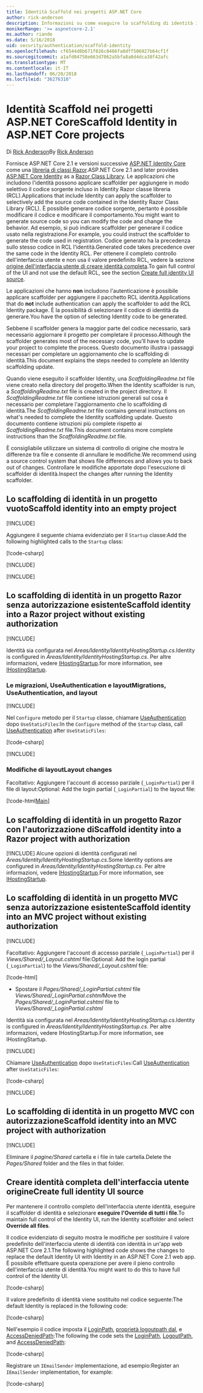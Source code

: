 ```yaml
---
title: Identità Scaffold nei progetti ASP.NET Core
author: rick-anderson
description: Informazioni su come eseguire lo scaffolding di identità in un progetto ASP.NET Core.
monikerRange: '>= aspnetcore-2.1'
ms.author: riande
ms.date: 5/16/2018
uid: security/authentication/scaffold-identity
ms.openlocfilehash: cf6544d8b671f026c8466fa8dff506027b64cf1f
ms.sourcegitcommit: a1afd04758e663d7062a5bfa8a0d4dca38f42afc
ms.translationtype: MT
ms.contentlocale: it-IT
ms.lasthandoff: 06/20/2018
ms.locfileid: "36276318"
---
```

# <a name="scaffold-identity-in-aspnet-core-projects"></a><span data-ttu-id="8e564-103">Identità Scaffold nei progetti ASP.NET Core</span><span class="sxs-lookup"><span data-stu-id="8e564-103">Scaffold Identity in ASP.NET Core projects</span></span>

<span data-ttu-id="8e564-104">Di [Rick Anderson](https://twitter.com/RickAndMSFT)</span><span class="sxs-lookup"><span data-stu-id="8e564-104">By [Rick Anderson](https://twitter.com/RickAndMSFT)</span></span>

<span data-ttu-id="8e564-105">Fornisce ASP.NET Core 2.1 e versioni successive [ASP.NET Identity Core](xref:security/authentication/identity) come una [libreria di classi Razor](xref:razor-pages/ui-class).</span><span class="sxs-lookup"><span data-stu-id="8e564-105">ASP.NET Core 2.1 and later provides [ASP.NET Core Identity](xref:security/authentication/identity) as a [Razor Class Library](xref:razor-pages/ui-class).</span></span> <span data-ttu-id="8e564-106">Le applicazioni che includono l'identità possono applicare scaffolder per aggiungere in modo selettivo il codice sorgente incluso in Identity Razor classe libreria (RCL).</span><span class="sxs-lookup"><span data-stu-id="8e564-106">Applications that include Identity can apply the scaffolder to selectively add the source code contained in the Identity Razor Class Library (RCL).</span></span> <span data-ttu-id="8e564-107">È possibile generare codice sorgente, pertanto è possibile modificare il codice e modificare il comportamento.</span><span class="sxs-lookup"><span data-stu-id="8e564-107">You might want to generate source code so you can modify the code and change the behavior.</span></span> <span data-ttu-id="8e564-108">Ad esempio, si può indicare scaffolder per generare il codice usato nella registrazione.</span><span class="sxs-lookup"><span data-stu-id="8e564-108">For example, you could instruct the scaffolder to generate the code used in registration.</span></span> <span data-ttu-id="8e564-109">Codice generato ha la precedenza sullo stesso codice in RCL l'identità.</span><span class="sxs-lookup"><span data-stu-id="8e564-109">Generated code takes precedence over the same code in the Identity RCL.</span></span> <span data-ttu-id="8e564-110">Per ottenere il completo controllo dell'interfaccia utente e non usa il valore predefinito RCL, vedere la sezione [origine dell'interfaccia utente di creare identità completa](#full).</span><span class="sxs-lookup"><span data-stu-id="8e564-110">To gain full control of the UI and not use the default RCL, see the section [Create full identity UI source](#full).</span></span>

<span data-ttu-id="8e564-111">Le applicazioni che hanno **non** includono l'autenticazione è possibile applicare scaffolder per aggiungere il pacchetto RCL identità.</span><span class="sxs-lookup"><span data-stu-id="8e564-111">Applications that do **not** include authentication can apply the scaffolder to add the RCL Identity package.</span></span> <span data-ttu-id="8e564-112">È la possibilità di selezionare il codice di identità da generare.</span><span class="sxs-lookup"><span data-stu-id="8e564-112">You have the option of selecting Identity code to be generated.</span></span>

<span data-ttu-id="8e564-113">Sebbene il scaffolder genera la maggior parte del codice necessario, sarà necessario aggiornare il progetto per completare il processo.</span><span class="sxs-lookup"><span data-stu-id="8e564-113">Although the scaffolder generates most of the necessary code, you'll have to update your project to complete the process.</span></span> <span data-ttu-id="8e564-114">Questo documento illustra i passaggi necessari per completare un aggiornamento che lo scaffolding di identità.</span><span class="sxs-lookup"><span data-stu-id="8e564-114">This document explains the steps needed to complete an Identity scaffolding update.</span></span>

<span data-ttu-id="8e564-115">Quando viene eseguito il scaffolder Identity, una *ScaffoldingReadme.txt* file viene creato nella directory del progetto.</span><span class="sxs-lookup"><span data-stu-id="8e564-115">When the Identity scaffolder is run, a *ScaffoldingReadme.txt* file is created in the project directory.</span></span> <span data-ttu-id="8e564-116">Il *ScaffoldingReadme.txt* file contiene istruzioni generali sul cosa è necessario per completare l'aggiornamento che lo scaffolding di identità.</span><span class="sxs-lookup"><span data-stu-id="8e564-116">The *ScaffoldingReadme.txt* file contains general instructions on what's needed to complete the Identity scaffolding update.</span></span> <span data-ttu-id="8e564-117">Questo documento contiene istruzioni più complete rispetto ai *ScaffoldingReadme.txt* file.</span><span class="sxs-lookup"><span data-stu-id="8e564-117">This document contains more complete instructions than the *ScaffoldingReadme.txt* file.</span></span>

<span data-ttu-id="8e564-118">È consigliabile utilizzare un sistema di controllo di origine che mostra le differenze tra file e consente di annullare le modifiche.</span><span class="sxs-lookup"><span data-stu-id="8e564-118">We recommend using a source control system that shows file differences and allows you to back out of changes.</span></span> <span data-ttu-id="8e564-119">Controllare le modifiche apportate dopo l'esecuzione di scaffolder di identità.</span><span class="sxs-lookup"><span data-stu-id="8e564-119">Inspect the changes after running the Identity scaffolder.</span></span>

## <a name="scaffold-identity-into-an-empty-project"></a><span data-ttu-id="8e564-120">Lo scaffolding di identità in un progetto vuoto</span><span class="sxs-lookup"><span data-stu-id="8e564-120">Scaffold identity into an empty project</span></span>

[!INCLUDE[](~/includes/scaffold-identity/id-scaffold-dlg.md)]

<span data-ttu-id="8e564-121">Aggiungere il seguente chiama evidenziato per il `Startup` classe:</span><span class="sxs-lookup"><span data-stu-id="8e564-121">Add the following highlighted calls to the `Startup` class:</span></span>

[!code-csharp[](scaffold-identity/sample/StartupEmpty.cs?name=snippet1&highlight=5,20-23)]

[!INCLUDE[](~/includes/scaffold-identity/hsts.md)]

[!INCLUDE[](~/includes/scaffold-identity/migrations.md)]

## <a name="scaffold-identity-into-a-razor-project-without-existing-authorization"></a><span data-ttu-id="8e564-122">Lo scaffolding di identità in un progetto Razor senza autorizzazione esistente</span><span class="sxs-lookup"><span data-stu-id="8e564-122">Scaffold identity into a Razor project without existing authorization</span></span>

<!--
set projNam=RPnoAuth
set projType=razor
set version=2.1.0

dotnet new %projType% -o %projNam%
cd %projNam%
dotnet add package Microsoft.VisualStudio.Web.CodeGeneration.Design -v %version%
dotnet restore
dotnet aspnet-codegenerator identity --useDefaultUI
dotnet ef migrations add CreateIdentitySchema
dotnet ef database update
-->

[!INCLUDE[](~/includes/scaffold-identity/id-scaffold-dlg.md)]

<span data-ttu-id="8e564-123">Identità sia configurata nel *Areas/Identity/IdentityHostingStartup.cs*.</span><span class="sxs-lookup"><span data-stu-id="8e564-123">Identity is configured in *Areas/Identity/IdentityHostingStartup.cs*.</span></span> <span data-ttu-id="8e564-124">Per altre informazioni, vedere [IHostingStartup](xref:fundamentals/configuration/platform-specific-configuration).</span><span class="sxs-lookup"><span data-stu-id="8e564-124">for more information, see [IHostingStartup](xref:fundamentals/configuration/platform-specific-configuration).</span></span>

<a name="efm"></a>

### <a name="migrations-useauthentication-and-layout"></a><span data-ttu-id="8e564-125">Le migrazioni, UseAuthentication e layout</span><span class="sxs-lookup"><span data-stu-id="8e564-125">Migrations, UseAuthentication, and layout</span></span>

[!INCLUDE[](~/includes/scaffold-identity/migrations.md)]

<span data-ttu-id="8e564-126">Nel `Configure` metodo per il `Startup` classe, chiamare [UseAuthentication](https://docs.microsoft.com/en-us/dotnet/api/microsoft.aspnetcore.builder.authappbuilderextensions.useauthentication?view=aspnetcore-2.0#Microsoft_AspNetCore_Builder_AuthAppBuilderExtensions_UseAuthentication_Microsoft_AspNetCore_Builder_IApplicationBuilder_) dopo `UseStaticFiles`:</span><span class="sxs-lookup"><span data-stu-id="8e564-126">In the `Configure` method of the `Startup` class, call [UseAuthentication](https://docs.microsoft.com/en-us/dotnet/api/microsoft.aspnetcore.builder.authappbuilderextensions.useauthentication?view=aspnetcore-2.0#Microsoft_AspNetCore_Builder_AuthAppBuilderExtensions_UseAuthentication_Microsoft_AspNetCore_Builder_IApplicationBuilder_) after `UseStaticFiles`:</span></span>

[!code-csharp[](scaffold-identity/sample/StartupRPnoAuth.cs?name=snippet1&highlight=29)]

[!INCLUDE[](~/includes/scaffold-identity/hsts.md)]

### <a name="layout-changes"></a><span data-ttu-id="8e564-127">Modifiche di layout</span><span class="sxs-lookup"><span data-stu-id="8e564-127">Layout changes</span></span>

<span data-ttu-id="8e564-128">Facoltativo: Aggiungere l'account di accesso parziale (`_LoginPartial`) per il file di layout:</span><span class="sxs-lookup"><span data-stu-id="8e564-128">Optional: Add the login partial (`_LoginPartial`) to the layout file:</span></span>

[!code-html[Main](scaffold-identity/sample/_Layout.cshtml?highlight=37)]

## <a name="scaffold-identity-into-a-razor-project-with-authorization"></a><span data-ttu-id="8e564-129">Lo scaffolding di identità in un progetto Razor con l'autorizzazione di</span><span class="sxs-lookup"><span data-stu-id="8e564-129">Scaffold identity into a Razor project with authorization</span></span>

<!--
Use >=2.1: dotnet new webapp -au Individual -o RPauth
Use = 2.0: dotnet new razor -au Individual -o RPauth
cd RPauth
dotnet add package Microsoft.VisualStudio.Web.CodeGeneration.Design
dotnet restore
dotnet aspnet-codegenerator identity -dc RPauth.Data.ApplicationDbContext --files Account.Register

[!INCLUDE[](~/includes/webapp-alias-notice.md)]
-->

[!INCLUDE[](~/includes/scaffold-identity/id-scaffold-dlg-auth.md)]
<span data-ttu-id="8e564-130">Alcune opzioni di identità configurati nel *Areas/Identity/IdentityHostingStartup.cs*.</span><span class="sxs-lookup"><span data-stu-id="8e564-130">Some Identity options are configured in *Areas/Identity/IdentityHostingStartup.cs*.</span></span> <span data-ttu-id="8e564-131">Per altre informazioni, vedere [IHostingStartup](xref:fundamentals/configuration/platform-specific-configuration).</span><span class="sxs-lookup"><span data-stu-id="8e564-131">For more information, see [IHostingStartup](xref:fundamentals/configuration/platform-specific-configuration).</span></span>

## <a name="scaffold-identity-into-an-mvc-project-without-existing-authorization"></a><span data-ttu-id="8e564-132">Lo scaffolding di identità in un progetto MVC senza autorizzazione esistente</span><span class="sxs-lookup"><span data-stu-id="8e564-132">Scaffold identity into an MVC project without existing authorization</span></span>

<!--
set projNam=MvcNoAuth
set projType=mvc
set version=2.1.0

dotnet new %projType% -o %projNam%
cd %projNam%
dotnet add package Microsoft.VisualStudio.Web.CodeGeneration.Design -v %version%
dotnet restore
dotnet aspnet-codegenerator identity --useDefaultUI
dotnet ef migrations add CreateIdentitySchema
dotnet ef database update
-->

[!INCLUDE[](~/includes/scaffold-identity/id-scaffold-dlg.md)]

<span data-ttu-id="8e564-133">Facoltativo: Aggiungere l'account di accesso parziale (`_LoginPartial`) per il *Views/Shared/_Layout.cshtml* file:</span><span class="sxs-lookup"><span data-stu-id="8e564-133">Optional: Add the login partial (`_LoginPartial`) to the *Views/Shared/_Layout.cshtml* file:</span></span>

[!code-html[](scaffold-identity/sample/_LayoutMvc.cshtml?highlight=37)]

* <span data-ttu-id="8e564-134">Spostare il *Pages/Shared/_LoginPartial.cshtml* file *Views/Shared/_LoginPartial.cshtml*</span><span class="sxs-lookup"><span data-stu-id="8e564-134">Move the *Pages/Shared/_LoginPartial.cshtml* file to *Views/Shared/_LoginPartial.cshtml*</span></span>

<span data-ttu-id="8e564-135">Identità sia configurata nel *Areas/Identity/IdentityHostingStartup.cs*.</span><span class="sxs-lookup"><span data-stu-id="8e564-135">Identity is configured in *Areas/Identity/IdentityHostingStartup.cs*.</span></span> <span data-ttu-id="8e564-136">Per altre informazioni, vedere IHostingStartup.</span><span class="sxs-lookup"><span data-stu-id="8e564-136">For more information, see IHostingStartup.</span></span>

[!INCLUDE[](~/includes/scaffold-identity/migrations.md)]

<span data-ttu-id="8e564-137">Chiamare [UseAuthentication](https://docs.microsoft.com/en-us/dotnet/api/microsoft.aspnetcore.builder.authappbuilderextensions.useauthentication?view=aspnetcore-2.0#Microsoft_AspNetCore_Builder_AuthAppBuilderExtensions_UseAuthentication_Microsoft_AspNetCore_Builder_IApplicationBuilder_) dopo `UseStaticFiles`:</span><span class="sxs-lookup"><span data-stu-id="8e564-137">Call [UseAuthentication](https://docs.microsoft.com/en-us/dotnet/api/microsoft.aspnetcore.builder.authappbuilderextensions.useauthentication?view=aspnetcore-2.0#Microsoft_AspNetCore_Builder_AuthAppBuilderExtensions_UseAuthentication_Microsoft_AspNetCore_Builder_IApplicationBuilder_) after `UseStaticFiles`:</span></span>

[!code-csharp[](scaffold-identity/sample/StartupMvcNoAuth.cs?name=snippet1&highlight=23)]

[!INCLUDE[](~/includes/scaffold-identity/hsts.md)]

## <a name="scaffold-identity-into-an-mvc-project-with-authorization"></a><span data-ttu-id="8e564-138">Lo scaffolding di identità in un progetto MVC con autorizzazione</span><span class="sxs-lookup"><span data-stu-id="8e564-138">Scaffold identity into an MVC project with authorization</span></span>

<!--
dotnet new mvc -au Individual -o MvcAuth
cd MvcAuth
dotnet add package Microsoft.VisualStudio.Web.CodeGeneration.Design
dotnet restore
dotnet aspnet-codegenerator identity -dc MvcAuth.Data.ApplicationDbContext --files Account.Register
-->

[!INCLUDE[](~/includes/scaffold-identity/id-scaffold-dlg-auth.md)]

<span data-ttu-id="8e564-139">Eliminare il *pagine/Shared* cartella e i file in tale cartella.</span><span class="sxs-lookup"><span data-stu-id="8e564-139">Delete the *Pages/Shared* folder and the files in that folder.</span></span>

<a name="full"></a>

## <a name="create-full-identity-ui-source"></a><span data-ttu-id="8e564-140">Creare identità completa dell'interfaccia utente origine</span><span class="sxs-lookup"><span data-stu-id="8e564-140">Create full identity UI source</span></span>

<span data-ttu-id="8e564-141">Per mantenere il controllo completo dell'interfaccia utente identità, eseguire il scaffolder di identità e selezionare **eseguire l'Override di tutti i file**.</span><span class="sxs-lookup"><span data-stu-id="8e564-141">To maintain full control of the Identity UI, run the Identity scaffolder and select **Override all files**.</span></span>

<span data-ttu-id="8e564-142">Il codice evidenziato di seguito mostra le modifiche per sostituire il valore predefinito dell'interfaccia utente di identità con identità in un'app web ASP.NET Core 2.1.</span><span class="sxs-lookup"><span data-stu-id="8e564-142">The following highlighted code shows the changes to replace the default Identity UI with Identity in an ASP.NET Core 2.1 web app.</span></span> <span data-ttu-id="8e564-143">È possibile effettuare questa operazione per avere il pieno controllo dell'interfaccia utente di identità.</span><span class="sxs-lookup"><span data-stu-id="8e564-143">You might want to do this to have full control of the Identity UI.</span></span>

[!code-csharp[](scaffold-identity/sample/StartupFull.cs?name=snippet1&highlight=13-14,17-999)]

<span data-ttu-id="8e564-144">Il valore predefinito di identità viene sostituito nel codice seguente:</span><span class="sxs-lookup"><span data-stu-id="8e564-144">The default Identity is replaced in the following code:</span></span>

[!code-csharp[](scaffold-identity/sample/StartupFull.cs?name=snippet2)]

<span data-ttu-id="8e564-145">Nell'esempio il codice imposta il [LoginPath](/dotnet/api/microsoft.aspnetcore.authentication.cookies.cookieauthenticationoptions.loginpath), [proprietà logoutpath dal](/dotnet/api/microsoft.aspnetcore.authentication.cookies.cookieauthenticationoptions.logoutpath), e [AccessDeniedPath](/dotnet/api/microsoft.aspnetcore.authentication.cookies.cookieauthenticationoptions.accessdeniedpath):</span><span class="sxs-lookup"><span data-stu-id="8e564-145">The following the code sets the [LoginPath](/dotnet/api/microsoft.aspnetcore.authentication.cookies.cookieauthenticationoptions.loginpath), [LogoutPath](/dotnet/api/microsoft.aspnetcore.authentication.cookies.cookieauthenticationoptions.logoutpath), and [AccessDeniedPath](/dotnet/api/microsoft.aspnetcore.authentication.cookies.cookieauthenticationoptions.accessdeniedpath):</span></span>

[!code-csharp[](scaffold-identity/sample/StartupFull.cs?name=snippet3)]

<span data-ttu-id="8e564-146">Registrare un `IEmailSender` implementazione, ad esempio:</span><span class="sxs-lookup"><span data-stu-id="8e564-146">Register an `IEmailSender` implementation, for example:</span></span>

[!code-csharp[](scaffold-identity/sample/StartupFull.cs?name=snippet4)]
